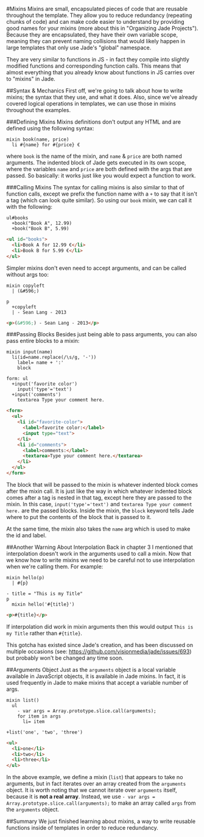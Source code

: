 #Mixins
Mixins are small, encapsulated pieces of code that are reusable throughout the template. They allow you to reduce redundancy (repeating chunks of code) and can make code easier to understand by providing good names for your mixins (more about this in "Organizing Jade Projects"). Because they are encapsulated, they have their own variable scope, meaning they can prevent naming collisions that would likely happen in large templates that only use Jade's "global" namespace.

They are very similar to functions in JS - in fact they compile into slightly modified functions and corresponding function calls. This means that almost everything that you already know about functions in JS carries over to "mixins" in Jade.

##Syntax & Mechanics
First off, we're going to talk about how to write mixins; the syntax that they use, and what it does. Also, since we've already covered logical operations in templates, we can use those in mixins throughout the examples.

###Defining Mixins
Mixins definitions don't output any HTML and are defined using the following syntax:

```jade
mixin book(name, price)
  li #{name} for #{price} €
```

where `book` is the name of the mixin, and `name` & `price` are both named arguments. The indented block of Jade gets executed in its own scope, where the variables `name` and `price` are both defined with the args that are passed. So basically: it works just like you would expect a function to work.

###Calling Mixins
The syntax for calling mixins is also similar to that of function calls, except we prefix the function name with a `+` to say that it isn't a tag (which can look quite similar). So using our `book` mixin, we can call it with the following:

```jade
ul#books
  +book("Book A", 12.99)
  +book("Book B", 5.99)
```

```html
<ul id="books">
  <li>Book A for 12.99 €</li>
  <li>Book B for 5.99 €</li>
</ul>
```

Simpler mixins don't even need to accept arguments, and can be called without args too:

```jade
mixin copyleft
  | (&#596;) 

p
  +copyleft
  | - Sean Lang - 2013
```

```html
<p>(&#596;) - Sean Lang - 2013</p>
```

###Passing Blocks
Besides just being able to pass arguments, you can also pass entire blocks to a mixin:

```jade
mixin input(name)
  li(id=name.replace(/\s/g, '-'))
    label= name + ':'
    block

form: ul
  +input('favorite color')
    input('type'='text')
  +input('comments')
    textarea Type your comment here.
```

```html
<form>
  <ul>
    <li id="favorite-color">
      <label>favorite color:</label>
      <input type="text">
    </li>
    <li id="comments">
      <label>comments:</label>
      <textarea>Type your comment here.</textarea>
    </li>
  </ul>
</form>
```

The block that will be passed to the mixin is whatever indented block comes after the mixin call. It is just like the way in which whatever indented block comes after a tag is nested in that tag, except here they are passed to the mixin. In this case, `input('type'='text')` and `textarea Type your comment here.` are the passed blocks. Inside the mixin, the `block` keyword tells Jade where to put the contents of the block that is passed to it.

At the same time, the mixin also takes the `name` arg which is used to make the id and label.

##Another Warning About Interpolation
Back in chapter 3 I mentioned that interpolation doesn't work in the arguments used to call a mixin. Now that we know how to write mixins we need to be careful not to use interpolation when we're calling them. For example:

```jade
mixin hello(p)
  | #{p}

- title = "This is my Title"
p
  mixin hello('#{title}')
```

```html
<p>#{title}</p>
```

If interpolation did work in mixin arguments then this would output `This is my Title` rather than `#{title}`.

This gotcha has existed since Jade's creation, and has been discussed on multiple occasions (see: https://github.com/visionmedia/jade/issues/693) but probably won't be changed any time soon.

##Arguments Object
Just as the `arguments` object is a local variable available in JavaScript objects, it is available in Jade mixins. In fact, it is used frequently in Jade to make mixins that accept a variable number of args.

```jade
mixin list()
  ul
    - var args = Array.prototype.slice.call(arguments);
    for item in args
      li= item

+list('one', 'two', 'three')
```

```html
<ul>
  <li>one</li>
  <li>two</li>
  <li>three</li>
</ul>
```

In the above example, we define a mixin (`list`) that appears to take no arguments, but in fact iterates over an array created from the `arguments` object. It is worth noting that we cannot iterate over `arguments` itself, because it is **not a real array**. Instead, we use `- var args = Array.prototype.slice.call(arguments);` to make an array called `args` from the `arguments` object.

##Summary
We just finished learning about mixins, a way to write reusable functions inside of templates in order to reduce redundancy.
